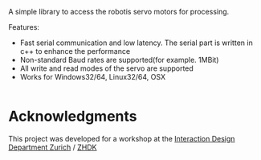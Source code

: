 A simple library to access the robotis servo motors for processing.

Features:
  * Fast serial communication and low latency. The serial part is written in c++ to enhance the performance
  * Non-standard Baud rates are supported(for example. 1MBit)
  * All write and read modes of the servo are supported
  * Works for Windows32/64, Linux32/64, OSX

![![](http://simple-dynamixel.googlecode.com/svn/site/screenshots/ServoRead_small.jpg)](http://simple-dynamixel.googlecode.com/svn/site/screenshots/ServoRead.jpg)

# Acknowledgments #

This project was developed for a workshop at the [Interaction Design Department Zurich](http://iad.zhdk.ch/en) / [ZHDK](http://www.zhdk.ch/)